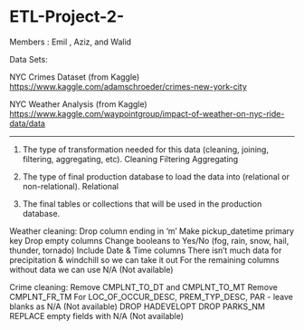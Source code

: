 # ETL-Project-2-

Members : Emil , Aziz, and Walid 

Data Sets:

NYC Crimes Dataset (from Kaggle) https://www.kaggle.com/adamschroeder/crimes-new-york-city

NYC Weather Analysis (from Kaggle) https://www.kaggle.com/waypointgroup/impact-of-weather-on-nyc-ride-data/data

-----------------------------------------------------------------------------------------------------------------------------------------------
1) The type of transformation needed for this data (cleaning, joining, filtering, aggregating, etc).
Cleaning
Filtering 
Aggregating

2) The type of final production database to load the data into (relational or non-relational).
Relational 

3) The final tables or collections that will be used in the production database.

Weather cleaning: 
    Drop column ending in ‘m’
    Make pickup_datetime primary key 
    Drop empty columns 
    Change booleans to Yes/No (fog, rain, snow, hail, thunder, tornado)
    Include Date & Time columns 
    There isn’t much data for precipitation & windchill so we can take it out 
    For the remaining columns without data we can use N/A (Not available) 

Crime cleaning:
    Remove CMPLNT_TO_DT and CMPLNT_TO_MT
    Remove CMPLNT_FR_TM 
    For LOC_OF_OCCUR_DESC, PREM_TYP_DESC, PAR - leave blanks as N/A (Not available)
    DROP HADEVELOPT
    DROP PARKS_NM
    REPLACE empty fields with N/A (Not available)




